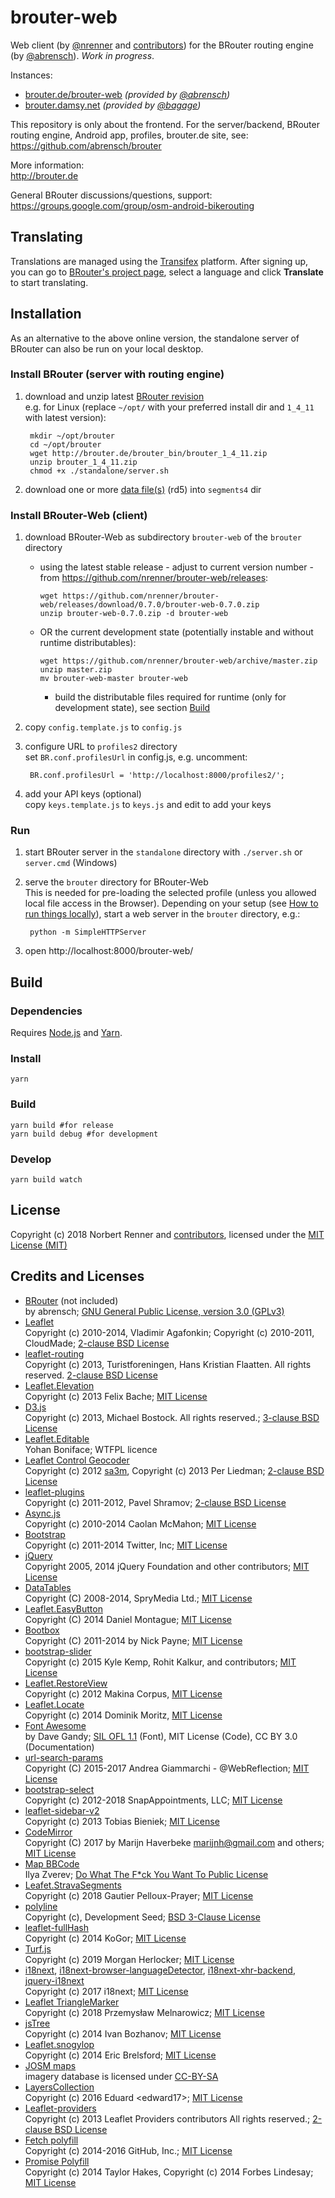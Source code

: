brouter-web
===========

Web client (by [@nrenner](https://github.com/nrenner) and [contributors](https://github.com/nrenner/brouter-web/graphs/contributors)) for the BRouter routing engine (by [@abrensch](https://github.com/abrensch)). *Work in progress*.

Instances:  
* [brouter.de/brouter-web](http://brouter.de/brouter-web/) *(provided by [@abrensch](https://github.com/abrensch))*
* [brouter.damsy.net](http://brouter.damsy.net) *(provided by [@bagage](https://github.com/bagage))*

This repository is only about the frontend. For the server/backend, BRouter routing engine, Android app, profiles, brouter.de site, see:  
https://github.com/abrensch/brouter

More information:  
http://brouter.de

General BRouter discussions/questions, support:  
https://groups.google.com/group/osm-android-bikerouting

## Translating

Translations are managed using the
[Transifex](https://www.transifex.com/openstreetmap/brouter-web/) platform. After
signing up, you can go to [BRouter's project
page](https://www.transifex.com/openstreetmap/brouter-web/dashboard/), select a language and
click **Translate** to start translating.

## Installation

As an alternative to the above online version, the standalone server of BRouter can also be run on your local desktop.

### Install BRouter (server with routing engine)

1. download and unzip latest [BRouter revision](http://brouter.de/brouter/revisions.html)  
e.g. for Linux (replace ``~/opt/`` with your preferred install dir and ``1_4_11`` with latest version):  

        mkdir ~/opt/brouter
        cd ~/opt/brouter
        wget http://brouter.de/brouter_bin/brouter_1_4_11.zip
        unzip brouter_1_4_11.zip
        chmod +x ./standalone/server.sh

2. download one or more [data file(s)](http://brouter.de/brouter/segments4/) (rd5) into ``segments4`` dir

### Install BRouter-Web (client)

1. download BRouter-Web as subdirectory ``brouter-web`` of the ``brouter`` directory  
   * using the latest stable release - adjust to current version number - from
     https://github.com/nrenner/brouter-web/releases:

         wget https://github.com/nrenner/brouter-web/releases/download/0.7.0/brouter-web-0.7.0.zip
         unzip brouter-web-0.7.0.zip -d brouter-web

   * OR the current development state (potentially instable and without runtime distributables):

         wget https://github.com/nrenner/brouter-web/archive/master.zip
         unzip master.zip
         mv brouter-web-master brouter-web

     * build the distributable files required for runtime (only for development state), see section [Build](#build)

2. copy ``config.template.js`` to ``config.js``
3. configure URL to ``profiles2`` directory  
set ``BR.conf.profilesUrl`` in config.js, e.g. uncomment:

        BR.conf.profilesUrl = 'http://localhost:8000/profiles2/';

4. add your API keys (optional)  
copy ``keys.template.js`` to ``keys.js`` and edit to add your keys

### Run

1. start BRouter server in the ``standalone`` directory with ``./server.sh`` or ``server.cmd`` (Windows)
2. serve the ``brouter`` directory for BRouter-Web  
This is needed for pre-loading the selected profile (unless you allowed local file access in the Browser). Depending on your setup (see [How to run things locally](https://github.com/mrdoob/three.js/wiki/How-to-run-things-locally)), start a web server in the ``brouter`` directory, e.g.:

        python -m SimpleHTTPServer

2. open http://localhost:8000/brouter-web/

## Build

### Dependencies

Requires [Node.js](https://nodejs.org/) and [Yarn](https://yarnpkg.com/en/).

### Install

    yarn

### Build

    yarn build #for release
    yarn build debug #for development

### Develop

    yarn build watch

## License

Copyright (c) 2018 Norbert Renner and [contributors](https://github.com/nrenner/brouter-web/graphs/contributors), licensed under the [MIT License (MIT)](LICENSE)

## Credits and Licenses

* [BRouter](https://github.com/abrensch/brouter) (not included)  
by abrensch; [GNU General Public License, version 3.0 (GPLv3)](https://github.com/abrensch/brouter/blob/master/LICENSE)
* [Leaflet](http://leafletjs.com/)  
Copyright (c) 2010-2014, Vladimir Agafonkin; Copyright (c) 2010-2011, CloudMade; [2-clause BSD License](https://github.com/Leaflet/Leaflet/blob/master/LICENSE)
* [leaflet-routing](https://github.com/Turistforeningen/leaflet-routing)  
Copyright (c) 2013, Turistforeningen, Hans Kristian Flaatten. All rights reserved. [2-clause BSD License](https://github.com/Turistforeningen/leaflet-routing/blob/gh-pages/LICENSE)
* [Leaflet.Elevation](https://github.com/MrMufflon/Leaflet.Elevation)  
Copyright (c) 2013 Felix Bache; [MIT License](https://github.com/MrMufflon/Leaflet.Elevation/blob/master/LICENSE)
* [D3.js](https://github.com/mbostock/d3)  
Copyright (c) 2013, Michael Bostock. All rights reserved.; [3-clause BSD License](https://github.com/mbostock/d3/blob/master/LICENSE)
* [Leaflet.Editable](https://github.com/Leaflet/Leaflet.Editable)  
Yohan Boniface; WTFPL licence
* [Leaflet Control Geocoder](https://github.com/perliedman/leaflet-control-geocoder)  
Copyright (c) 2012 [sa3m](https://github.com/sa3m), Copyright (c) 2013 Per Liedman; [2-clause BSD License](https://github.com/perliedman/leaflet-control-geocoder/blob/master/LICENSE)
* [leaflet-plugins](https://github.com/shramov/leaflet-plugins)  
Copyright (c) 2011-2012, Pavel Shramov; [2-clause BSD License](https://github.com/shramov/leaflet-plugins/blob/master/LICENSE)
* [Async.js](https://github.com/caolan/async)  
Copyright (c) 2010-2014 Caolan McMahon; [MIT License](https://github.com/caolan/async/blob/master/LICENSE)
* [Bootstrap](https://getbootstrap.com/)  
Copyright (c) 2011-2014 Twitter, Inc; [MIT License](https://github.com/twbs/bootstrap/blob/master/LICENSE)
* [jQuery](https://github.com/jquery/jquery)  
Copyright 2005, 2014 jQuery Foundation and other contributors; [MIT License](https://github.com/jquery/jquery/blob/master/LICENSE.txt)
* [DataTables](https://github.com/DataTables/DataTables)  
Copyright (C) 2008-2014, SpryMedia Ltd.; [MIT License](https://www.datatables.net/license/MIT-LICENCE)
* [Leaflet.EasyButton](https://github.com/CliffCloud/Leaflet.EasyButton)  
Copyright (C) 2014 Daniel Montague; [MIT License](https://github.com/CliffCloud/Leaflet.EasyButton/blob/master/LICENSE)
* [Bootbox](https://github.com/makeusabrew/bootbox)  
Copyright (C) 2011-2014 by Nick Payne; [MIT License](https://github.com/makeusabrew/bootbox/blob/master/LICENSE.md)
* [bootstrap-slider](https://github.com/seiyria/bootstrap-slider)  
Copyright (c) 2015 Kyle Kemp, Rohit Kalkur, and contributors; [MIT License](https://github.com/seiyria/bootstrap-slider/blob/master/LICENSE.md)
* [Leaflet.RestoreView](https://github.com/makinacorpus/Leaflet.RestoreView)  
Copyright (c) 2012 Makina Corpus, [MIT License](https://github.com/makinacorpus/Leaflet.RestoreView/blob/master/LICENSE)
* [Leaflet.Locate](https://github.com/domoritz/leaflet-locatecontrol)  
Copyright (c) 2014 Dominik Moritz, [MIT License](https://github.com/domoritz/leaflet-locatecontrol/blob/gh-pages/LICENSE)
* [Font Awesome](http://fontawesome.io/license/)  
by Dave Gandy; [SIL OFL 1.1](https://scripts.sil.org/OFL) (Font), MIT License (Code), CC BY 3.0 (Documentation)
* [url-search-params](https://github.com/WebReflection/url-search-params)  
Copyright (C) 2015-2017 Andrea Giammarchi - @WebReflection; [MIT License](https://github.com/WebReflection/url-search-params/blob/master/LICENSE.txt)
* [bootstrap-select](https://github.com/snapappointments/bootstrap-select)  
Copyright (c) 2012-2018 SnapAppointments, LLC; [MIT License](https://github.com/snapappointments/bootstrap-select/blob/v1.13.0-dev/LICENSE)
* [leaflet-sidebar-v2](https://github.com/nickpeihl/leaflet-sidebar-v2)  
Copyright (c) 2013 Tobias Bieniek; [MIT License](https://github.com/nickpeihl/leaflet-sidebar-v2/blob/master/LICENSE)
* [CodeMirror](https://github.com/codemirror/CodeMirror)  
Copyright (C) 2017 by Marijn Haverbeke <marijnh@gmail.com> and others; [MIT License](https://github.com/codemirror/CodeMirror/blob/master/LICENSE)
* [Map BBCode](https://github.com/MapBBCode/mapbbcode)  
Ilya Zverev; [Do What The F*ck You Want To Public License](https://github.com/MapBBCode/mapbbcode/blob/master/LICENSE)
* [Leafet.StravaSegments](https://gitlab.com/bagage/leaflet.stravasegments)  
Copyright (c) 2018 Gautier Pelloux-Prayer; [MIT License](https://gitlab.com/bagage/leaflet.stravasegments/blob/master/LICENSE)
* [polyline](https://github.com/mapbox/polyline)  
Copyright (c), Development Seed; [BSD 3-Clause License](https://github.com/mapbox/polyline/blob/master/LICENSE)
* [leaflet-fullHash](https://github.com/KoGor/leaflet-fullHash)  
Copyright (c) 2014 KoGor; [MIT License](https://github.com/KoGor/leaflet-fullHash/blob/master/LICENSE)
* [Turf.js](https://github.com/Turfjs/turf)  
Copyright (c) 2019 Morgan Herlocker; [MIT License](https://github.com/Turfjs/turf/blob/master/LICENSE)
* [i18next](https://github.com/i18next/i18next), [i18next-browser-languageDetector](https://github.com/i18next/i18next-browser-languageDetector), [i18next-xhr-backend](https://github.com/i18next/i18next-xhr-backend), [jquery-i18next](https://github.com/i18next/jquery-i18next/blob/master/LICENSE)  
Copyright (c) 2017 i18next; [MIT License](https://github.com/i18next/i18next/blob/master/LICENSE)
* [Leaflet TriangleMarker](https://github.com/themeler/leaflet-triangle-marker)  
Copyright (c) 2018 Przemysław Melnarowicz; [MIT License](https://github.com/themeler/leaflet-triangle-marker/blob/master/LICENSE)
* [jsTree ](https://github.com/vakata/jstree)  
Copyright (c) 2014 Ivan Bozhanov; [MIT License](https://github.com/vakata/jstree/blob/master/LICENSE-MIT)
* [Leaflet.snogylop](https://github.com/ebrelsford/leaflet.snogylop)  
Copyright (c) 2014 Eric Brelsford; [MIT License](https://github.com/ebrelsford/Leaflet.snogylop/blob/master/LICENSE)
* [JOSM maps](https://josm.openstreetmap.de/wiki/Maps)  
imagery database is licensed under [CC-BY-SA](https://creativecommons.org/licenses/by-sa/3.0/)
* [LayersCollection](https://github.com/Edward17/LayersCollection/tree/gh-pages)  
Copyright (c) 2016 Eduard &lt;edward17&gt;; [MIT License](https://github.com/Edward17/LayersCollection/blob/gh-pages/LICENSE.md)
* [Leaflet-providers](https://github.com/leaflet-extras/leaflet-providers)  
Copyright (c) 2013 Leaflet Providers contributors All rights reserved.; [2-clause BSD License](https://github.com/leaflet-extras/leaflet-providers/blob/master/license.md)
* [Fetch polyfill](https://github.com/Github/fetch)  
Copyright (c) 2014-2016 GitHub, Inc.; [MIT License](https://github.com/github/fetch/blob/master/LICENSE)
* [Promise Polyfill](https://github.com/taylorhakes/promise-polyfill)  
Copyright (c) 2014 Taylor Hakes, Copyright (c) 2014 Forbes Lindesay; [MIT License](https://github.com/taylorhakes/promise-polyfill/blob/master/LICENSE)
